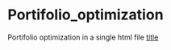 # Portifolio_optimization
Portifolio optimization in a single html file
[title](https://www.example.com)
